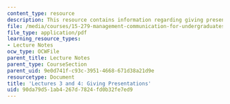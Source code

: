 ```yaml
---
content_type: resource
description: This resource contains information regarding giving presentations.
file: /media/courses/15-279-management-communication-for-undergraduates-fall-2012/90da79d51ab4267d7824fd0b32fe7ed9_MIT15_279F12_lec03and04.pdf
file_type: application/pdf
learning_resource_types:
- Lecture Notes
ocw_type: OCWFile
parent_title: Lecture Notes
parent_type: CourseSection
parent_uid: 9e0d741f-c93c-3951-4668-671d38a21d9e
resourcetype: Document
title: 'Lectures 3 and 4: Giving Presentations'
uid: 90da79d5-1ab4-267d-7824-fd0b32fe7ed9
---
```

